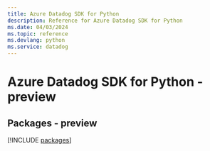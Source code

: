 ```yaml
---
title: Azure Datadog SDK for Python
description: Reference for Azure Datadog SDK for Python
ms.date: 04/03/2024
ms.topic: reference
ms.devlang: python
ms.service: datadog
---
```

# Azure Datadog SDK for Python - preview
## Packages - preview
[!INCLUDE [packages](datadog-index.md)]